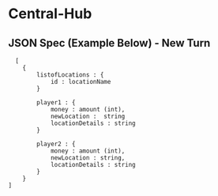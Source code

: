 # Central-Hub

## JSON Spec (Example Below) - New Turn

```
  [
	{
		listofLocations : {
			id : locationName
		}
	
		player1 : {
			money : amount (int),
			newLocation :  string
			locationDetails : string	
		}

		player2 : {
			money : amount (int),
			newLocation : string,
			locationDetails : string
		}
	}	
]
```
